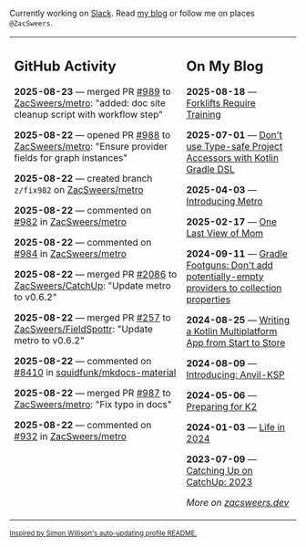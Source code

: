 Currently working on [Slack](https://slack.com/). Read [my blog](https://zacsweers.dev/) or follow me on places `@ZacSweers`.

<table><tr><td valign="top" width="60%">

## GitHub Activity
<!-- githubActivity starts -->
**2025-08-23** — merged PR [#989](https://github.com/ZacSweers/metro/pull/989) to [ZacSweers/metro](https://github.com/ZacSweers/metro): "added: doc site cleanup script with workflow step"

**2025-08-22** — opened PR [#988](https://github.com/ZacSweers/metro/pull/988) to [ZacSweers/metro](https://github.com/ZacSweers/metro): "Ensure provider fields for graph instances"

**2025-08-22** — created branch `z/fix982` on [ZacSweers/metro](https://github.com/ZacSweers/metro)

**2025-08-22** — commented on [#982](https://github.com/ZacSweers/metro/issues/982#issuecomment-3215726714) in [ZacSweers/metro](https://github.com/ZacSweers/metro)

**2025-08-22** — commented on [#984](https://github.com/ZacSweers/metro/pull/984#issuecomment-3215510442) in [ZacSweers/metro](https://github.com/ZacSweers/metro)

**2025-08-22** — merged PR [#2086](https://github.com/ZacSweers/CatchUp/pull/2086) to [ZacSweers/CatchUp](https://github.com/ZacSweers/CatchUp): "Update metro to v0.6.2"

**2025-08-22** — merged PR [#257](https://github.com/ZacSweers/FieldSpottr/pull/257) to [ZacSweers/FieldSpottr](https://github.com/ZacSweers/FieldSpottr): "Update metro to v0.6.2"

**2025-08-22** — commented on [#8410](https://github.com/squidfunk/mkdocs-material/issues/8410#issuecomment-3215441418) in [squidfunk/mkdocs-material](https://github.com/squidfunk/mkdocs-material)

**2025-08-22** — merged PR [#987](https://github.com/ZacSweers/metro/pull/987) to [ZacSweers/metro](https://github.com/ZacSweers/metro): "Fix typo in docs"

**2025-08-22** — commented on [#932](https://github.com/ZacSweers/metro/pull/932#issuecomment-3215408288) in [ZacSweers/metro](https://github.com/ZacSweers/metro)
<!-- githubActivity ends -->
</td><td valign="top" width="40%">

## On My Blog
<!-- blog starts -->
**2025-08-18** — [Forklifts Require Training](https://www.zacsweers.dev/forklifts-require-training/)

**2025-07-01** — [Don't use Type-safe Project Accessors with Kotlin Gradle DSL](https://www.zacsweers.dev/dont-use-type-safe-project-accessors-with-kotlin-gradle-dsl/)

**2025-04-03** — [Introducing Metro](https://www.zacsweers.dev/introducing-metro/)

**2025-02-17** — [One Last View of Mom](https://www.zacsweers.dev/one-last-view-of-mom/)

**2024-09-11** — [Gradle Footguns: Don't add potentially-empty providers to collection properties](https://www.zacsweers.dev/gradle-footgun-adding-empty-providers-to-collection-properties/)

**2024-08-25** — [Writing a Kotlin Multiplatform App from Start to Store](https://www.zacsweers.dev/writing-a-kotlin-multiplatform-app-from-start-to-store/)

**2024-08-09** — [Introducing: Anvil-KSP](https://www.zacsweers.dev/introducing-anvil-ksp/)

**2024-05-06** — [Preparing for K2](https://www.zacsweers.dev/preparing-for-k2/)

**2024-01-03** — [Life in 2024](https://www.zacsweers.dev/life-in-2024/)

**2023-07-09** — [Catching Up on CatchUp: 2023](https://www.zacsweers.dev/catching-up-on-catchup-2023/)
<!-- blog ends -->
_More on [zacsweers.dev](https://zacsweers.dev/)_
</td></tr></table>

<sub><a href="https://simonwillison.net/2020/Jul/10/self-updating-profile-readme/">Inspired by Simon Willison's auto-updating profile README.</a></sub>